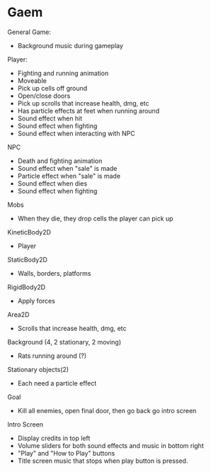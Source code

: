 # Gaem
General Game:
- Background music during gameplay

Player:
- Fighting and running animation
- Moveable
- Pick up cells off ground
- Open/close doors
- Pick up scrolls that increase health, dmg, etc
- Has particle effects at feet when running around
- Sound effect when hit
- Sound effect when fighting
- Sound effect when interacting with NPC

NPC
- Death and fighting animation
- Sound effect when "sale" is made
- Particle effect when "sale" is made
- Sound effect when dies
- Sound effect when fighting

Mobs
- When they die, they drop cells the player can pick up

KineticBody2D
- Player

StaticBody2D
- Walls, borders, platforms

RigidBody2D
- Apply forces

Area2D
- Scrolls that increase health, dmg, etc

Background (4, 2 stationary, 2 moving)
- Rats running around (?)

Stationary objects(2)
- Each need a particle effect

Goal
-	Kill all enemies, open final door, then go back go intro screen

Intro Screen
- Display credits in top left
- Volume sliders for both sound effects and music in bottom right
- "Play" and "How to Play" buttons
- Title screen music that stops when play button is pressed.

 
